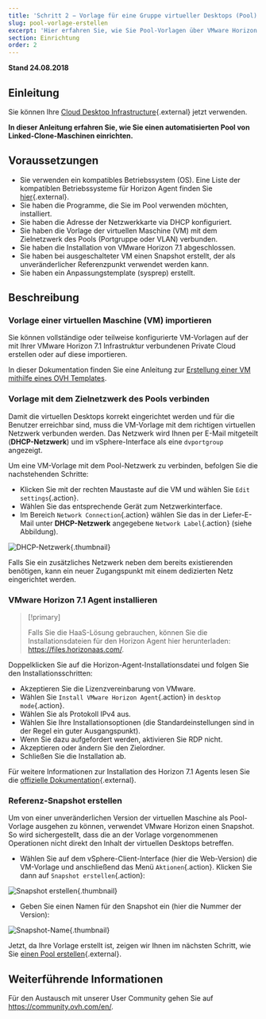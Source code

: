 ```yaml
---
title: 'Schritt 2 − Vorlage für eine Gruppe virtueller Desktops (Pool) erstellen'
slug: pool-vorlage-erstellen
excerpt: 'Hier erfahren Sie, wie Sie Pool-Vorlagen über VMware Horizon 7.1 erstellen.'
section: Einrichtung
order: 2
---
```


**Stand 24.08.2018**

## Einleitung

Sie können Ihre [Cloud Desktop Infrastructure](https://www.ovh.de/cloud/cloud-desktop/infrastructure/){.external} jetzt verwenden.

**In dieser Anleitung erfahren Sie, wie Sie einen automatisierten Pool von Linked-Clone-Maschinen einrichten.**


## Voraussetzungen

- Sie verwenden ein kompatibles Betriebssystem (OS). Eine Liste der kompatiblen Betriebssysteme für Horizon Agent finden Sie [hier](https://pubs.vmware.com/horizon-7-view/index.jsp?topic=%2Fcom.vmware.horizon-view.installation.doc%2FGUID-B45E1464-92B1-4AA8-B4BB-AD59EDF98530.html){.external}.
- Sie haben die Programme, die Sie im Pool verwenden möchten, installiert.
- Sie haben die Adresse der Netzwerkkarte via DHCP konfiguriert.
- Sie haben die Vorlage der virtuellen Maschine (VM) mit dem Zielnetzwerk des Pools (Portgruppe oder VLAN) verbunden.
- Sie haben die Installation von VMware Horizon 7.1 abgeschlossen.
- Sie haben bei ausgeschalteter VM einen Snapshot erstellt, der als unveränderlicher Referenzpunkt verwendet werden kann.  
- Sie haben ein Anpassungstemplate (sysprep) erstellt. 


## Beschreibung

### Vorlage einer virtuellen Maschine (VM) importieren


Sie können vollständige oder teilweise konfigurierte VM-Vorlagen auf der mit Ihrer VMware Horizon 7.1 Infrastruktur verbundenen Private Cloud erstellen oder auf diese importieren.

In dieser Dokumentation finden Sie eine Anleitung zur [Erstellung einer VM mithilfe eines OVH Templates](../../private-cloud/ovhcloud-template-deployment/).
 

### Vorlage mit dem Zielnetzwerk des Pools verbinden

Damit die virtuellen Desktops korrekt eingerichtet werden und für die Benutzer erreichbar sind, muss die VM-Vorlage mit dem richtigen virtuellen Netzwerk verbunden werden. Das Netzwerk wird Ihnen per E-Mail mitgeteilt (**DHCP-Netzwerk**) und im vSphere-Interface als eine `dvportgroup` angezeigt.

Um eine VM-Vorlage mit dem Pool-Netzwerk zu verbinden, befolgen Sie die nachstehenden Schritte:

- Klicken Sie mit der rechten Maustaste auf die VM und wählen Sie `Edit settings`{.action}.
- Wählen Sie das entsprechende Gerät zum Netzwerkinterface.
- Im Bereich `Network Connection`{.action} wählen Sie das in der Liefer-E-Mail unter **DHCP-Netzwerk** angegebene `Network Label`{.action} (siehe Abbildung).

![DHCP-Netzwerk](images/1200.png){.thumbnail}

Falls Sie ein zusätzliches Netzwerk neben dem bereits existierenden benötigen, kann ein neuer Zugangspunkt mit einem dedizierten Netz eingerichtet werden.


### VMware Horizon 7.1 Agent installieren

> [!primary]
>
> Falls Sie die HaaS-Lösung gebrauchen, können Sie die Installationsdateien für den Horizon Agent hier herunterladen: <https://files.horizonaas.com/>.
> 

Doppelklicken Sie auf die Horizon-Agent-Installationsdatei und folgen Sie den Installationsschritten:

- Akzeptieren Sie die Lizenzvereinbarung von VMware.
- Wählen Sie `Install VMware Horizon Agent`{.action} in `desktop mode`{.action}.
- Wählen Sie als Protokoll IPv4 aus.
- Wählen Sie Ihre Installationsoptionen (die Standardeinstellungen sind in der Regel ein guter Ausgangspunkt).
- Wenn Sie dazu aufgefordert werden, aktivieren Sie RDP nicht.
- Akzeptieren oder ändern Sie den Zielordner.
- Schließen Sie die Installation ab.

Für weitere Informationen zur Installation des Horizon 7.1 Agents lesen Sie die [offizielle Dokumentation](http://pubs.vmware.com/horizon-7-view/index.jsp?topic=%2Fcom.vmware.horizon-view.desktops.doc%2FGUID-1F2D0C6E-6379-4B52-A7EA-C1EF09CE2F9B.html){.external}.


### Referenz-Snapshot erstellen

Um von einer unveränderlichen Version der virtuellen Maschine als Pool-Vorlage ausgehen zu können, verwendet VMware Horizon einen Snapshot. So wird sichergestellt, dass die an der Vorlage vorgenommenen Operationen nicht direkt den Inhalt der virtuellen Desktops betreffen.

- Wählen Sie auf dem vSphere-Client-Interface (hier die Web-Version) die VM-Vorlage und anschließend das Menü `Aktionen`{.action}. Klicken Sie dann auf `Snapshot erstellen`{.action}:

![Snapshot erstellen](images/1201.png){.thumbnail}

- Geben Sie einen Namen für den Snapshot ein (hier die Nummer der Version):

![Snapshot-Name](images/1202.png){.thumbnail}

Jetzt, da Ihre Vorlage erstellt ist, zeigen wir Ihnen im nächsten Schritt, wie Sie [einen Pool erstellen](https://docs.ovh.com/de/cloud-desktop-infrastructure/pool-erstellen){.external}.

## Weiterführende Informationen

Für den Austausch mit unserer User Community gehen Sie auf <https://community.ovh.com/en/>.